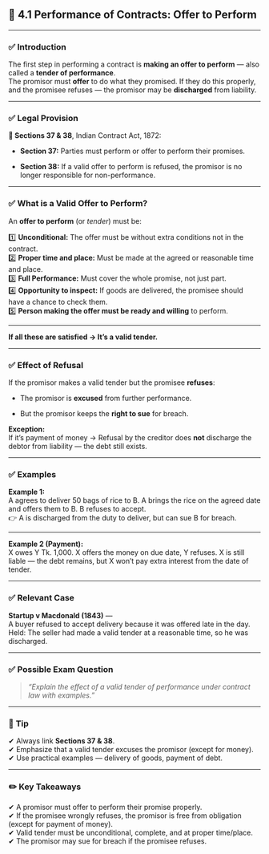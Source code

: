 
## 📑 **4.1 Performance of Contracts: Offer to Perform**

---

### ✅ **Introduction**

The first step in performing a contract is **making an offer to perform** — also called a **tender of performance**.  
The promisor must **offer** to do what they promised. If they do this properly, and the promisee refuses — the promisor may be **discharged** from liability.

---

### ✅ **Legal Provision**

**📜 Sections 37 & 38**, Indian Contract Act, 1872:

- **Section 37:** Parties must perform or offer to perform their promises.
    
- **Section 38:** If a valid offer to perform is refused, the promisor is no longer responsible for non-performance.
    

---

### ✅ **What is a Valid Offer to Perform?**

An **offer to perform** (or _tender_) must be:

1️⃣ **Unconditional:** The offer must be without extra conditions not in the contract.  
2️⃣ **Proper time and place:** Must be made at the agreed or reasonable time and place.  
3️⃣ **Full Performance:** Must cover the whole promise, not just part.  
4️⃣ **Opportunity to inspect:** If goods are delivered, the promisee should have a chance to check them.  
5️⃣ **Person making the offer must be ready and willing** to perform.

---

**If all these are satisfied → It’s a valid tender.**

---

### ✅ **Effect of Refusal**

If the promisor makes a valid tender but the promisee **refuses**:

- The promisor is **excused** from further performance.
    
- But the promisor keeps the **right to sue** for breach.
    

**Exception:**  
If it’s payment of money → Refusal by the creditor does **not** discharge the debtor from liability — the debt still exists.

---

### ✅ **Examples**

**Example 1:**  
A agrees to deliver 50 bags of rice to B. A brings the rice on the agreed date and offers them to B. B refuses to accept.  
👉 A is discharged from the duty to deliver, but can sue B for breach.

---

**Example 2 (Payment):**  
X owes Y Tk. 1,000. X offers the money on due date, Y refuses. X is still liable — the debt remains, but X won’t pay extra interest from the date of tender.

---

### ✅ **Relevant Case**

**Startup v Macdonald (1843)** —  
A buyer refused to accept delivery because it was offered late in the day. Held: The seller had made a valid tender at a reasonable time, so he was discharged.

---

### ✅ **Possible Exam Question**

> _“Explain the effect of a valid tender of performance under contract law with examples.”_

---

### 📌 **Tip**

✔ Always link **Sections 37 & 38**.  
✔ Emphasize that a valid tender excuses the promisor (except for money).  
✔ Use practical examples — delivery of goods, payment of debt.

---

### ✏️ **Key Takeaways**

✔ A promisor must offer to perform their promise properly.  
✔ If the promisee wrongly refuses, the promisor is free from obligation (except for payment of money).  
✔ Valid tender must be unconditional, complete, and at proper time/place.  
✔ The promisor may sue for breach if the promisee refuses.
